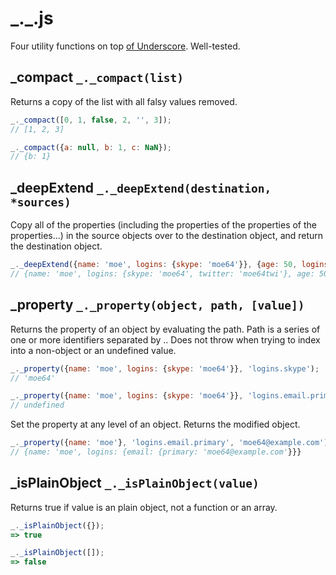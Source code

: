 # \_._.js

Four utility functions on top [of Underscore](http://underscorejs.org/). Well-tested.

## \_compact `_._compact(list)`

Returns a copy of the list with all falsy values removed.

```javascript
_._compact([0, 1, false, 2, '', 3]);
// [1, 2, 3]

_._compact({a: null, b: 1, c: NaN});
// {b: 1}
```


## \_deepExtend `_._deepExtend(destination, *sources)`

Copy all of the properties (including the properties of the properties of the properties...) in the source objects over to the destination object, and return the destination object.

```javascript
_._deepExtend({name: 'moe', logins: {skype: 'moe64'}}, {age: 50, logins: {twitter: 'moe64twi'}});
// {name: 'moe', logins: {skype: 'moe64', twitter: 'moe64twi'}, age: 50}
```


## \_property `_._property(object, path, [value])`

Returns the property of an object by evaluating the path. Path is a series of one or more identifiers separated by \.\. Does not throw when trying to index into a non-object or an undefined value.

```javascript
_._property({name: 'moe', logins: {skype: 'moe64'}}, 'logins.skype');
// 'moe64'

_._property({name: 'moe', logins: {skype: 'moe64'}}, 'logins.email.primary');
// undefined
```

Set the property at any level of an object. Returns the modified object.

```javascript
_._property({name: 'moe'}, 'logins.email.primary', 'moe64@example.com');
// {name: 'moe', logins: {email: {primary: 'moe64@example.com'}}}
```


## \_isPlainObject `_._isPlainObject(value)`

Returns true if value is an plain object, not a function or an array.

```javascript
_._isPlainObject({});
=> true

_._isPlainObject([]);
=> false
```
